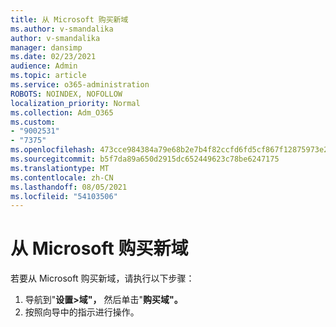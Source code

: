 ```yaml
---
title: 从 Microsoft 购买新域
ms.author: v-smandalika
author: v-smandalika
manager: dansimp
ms.date: 02/23/2021
audience: Admin
ms.topic: article
ms.service: o365-administration
ROBOTS: NOINDEX, NOFOLLOW
localization_priority: Normal
ms.collection: Adm_O365
ms.custom:
- "9002531"
- "7375"
ms.openlocfilehash: 473cce984384a79e68b2e7b4f82ccfd6fd5cf867f12875973e2d8e11425824c8
ms.sourcegitcommit: b5f7da89a650d2915dc652449623c78be6247175
ms.translationtype: MT
ms.contentlocale: zh-CN
ms.lasthandoff: 08/05/2021
ms.locfileid: "54103506"
---
```

# <a name="buy-a-new-domain-from-microsoft"></a>从 Microsoft 购买新域

若要从 Microsoft 购买新域，请执行以下步骤：

1. 导航到"**设置>域"，** 然后单击"**购买域"。** 
2. 按照向导中的指示进行操作。